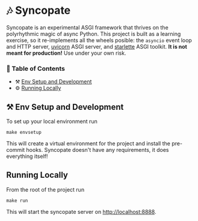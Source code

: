 # 🎶 Syncopate
Syncopate is an experimental ASGI framework that thrives on the polyrhythmic magic of async Python. This project is built as a learning exercise, so it re-implements all the wheels posible: the `asyncio` event loop and HTTP server, [uvicorn](https://www.uvicorn.org/) ASGI server, and [starlette](https://www.starlette.io/) ASGI toolkit. __It is not meant for production!__ Use under your own risk.

### 📖 Table of Contents
- ⚒ [Env Setup and Development](#-env-setup-and-development)
- ⚙ [Running Locally](#-running-locally)

## ⚒ Env Setup and Development
To set up your local environment run
```shell
make envsetup
```
This will create a virtual environment for the project and install the pre-commit hooks. Syncopate doesn't have any requirements, it does everything itself!

## Running Locally
From the root of the project run
```shell
make run
```
This will start the syncopate server on [http://localhost:8888](http://localhost:8888).
